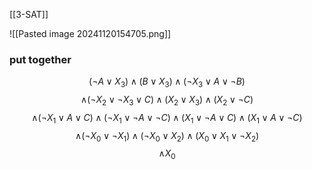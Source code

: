 [[3-SAT]]

![[Pasted image 20241120154705.png]]


### put together

$$(\lnot A \lor X_{3}) \land (B \lor X_{3}) \land (\lnot X_{3} \lor A \lor \lnot B)$$
$$\land (\lnot X_{2} \lor \lnot X_{3} \lor C) \land (X_{2} \lor X_{3}) \land (X_{2} \lor \lnot C)$$
$$\land (\lnot X_{1} \lor A \lor C) \land (\lnot X_{1} \lor \lnot A \lor \lnot C) \land (X_{1} \lor \lnot A \lor C) \land (X_{1} \lor A \lor \lnot C)$$
$$ \land (\lnot X_{0} \lor \lnot X_{1})\land (\lnot X_{0} \lor X_{2}) \land (X_{0} \lor X_{1} \lor \lnot X_{2})$$
$$\land X_{0}$$

